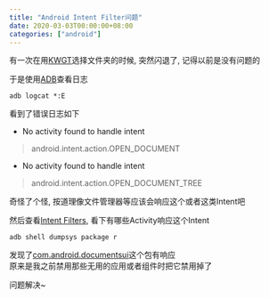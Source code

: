 ```yaml
---
title: "Android Intent Filter问题"
date: 2020-03-03T00:00:00+08:00
categories: ["android"]
---
```


有一次在用[KWGT](https://play.google.com/store/apps/details?id=org.kustom.widget)选择文件夹的时候, 突然闪退了, 记得以前是没有问题的  

于是使用[ADB](https://developer.android.com/studio/command-line/adb)查看日志  
```shell
adb logcat *:E
```

看到了错误日志如下  

* No activity found to handle intent  
> android.intent.action.OPEN_DOCUMENT  

* No activity found to handle intent  
> android.intent.action.OPEN_DOCUMENT_TREE

奇怪了个怪, 按道理像文件管理器等应该会响应这个或者这类Intent吧  

然后查看[Intent Filters](https://developer.android.com/guide/components/intents-filters), 看下有哪些Activity响应这个Intent  
```shell
adb shell dumpsys package r
```

发现了[com.android.documentsui]()这个包有响应  
原来是我之前禁用那些无用的应用或者组件时把它禁用掉了  

问题解决~  
